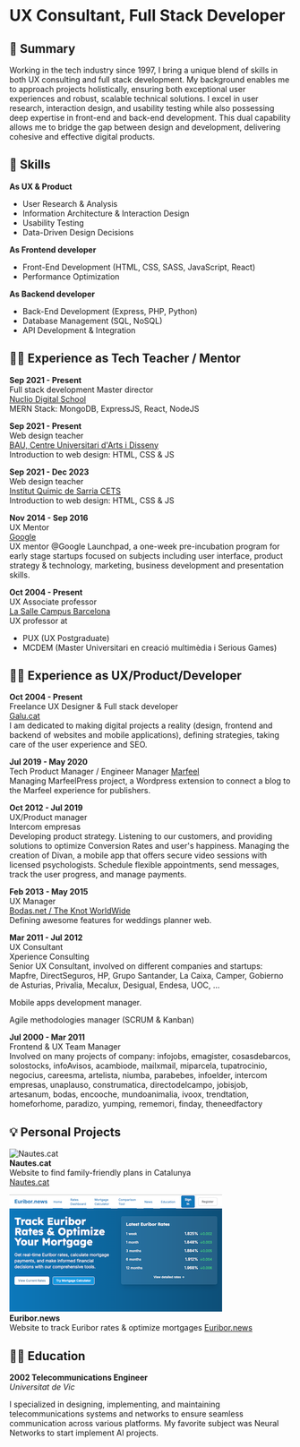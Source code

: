 # UX Consultant, Full Stack Developer

## 📓 Summary

Working in the tech industry since 1997, I bring a unique blend of skills in both UX consulting and full stack development. My background enables me to approach projects holistically, ensuring both exceptional user experiences and robust, scalable technical solutions. I excel in user research, interaction design, and usability testing while also possessing deep expertise in front-end and back-end development. This dual capability allows me to bridge the gap between design and development, delivering cohesive and effective digital products.

## 🤹 Skills

**As UX & Product**
- User Research & Analysis
- Information Architecture & Interaction Design
- Usability Testing
- Data-Driven Design Decisions

**As Frontend developer**
- Front-End Development (HTML, CSS, SASS, JavaScript, React)
- Performance Optimization

**As Backend developer**
- Back-End Development (Express, PHP, Python)
- Database Management (SQL, NoSQL)
- API Development & Integration

## 👨‍🎓 Experience as Tech Teacher / Mentor

**Sep 2021 - Present**  
Full stack development Master director  
[Nuclio Digital School](https://www.nuclio.school)  
MERN Stack: MongoDB, ExpressJS, React, NodeJS

**Sep 2021 - Present**  
Web design teacher  
[BAU, Centre Universitari d'Arts i Disseny](https://www.baued.es)  
Introduction to web design: HTML, CSS & JS

**Sep 2021 - Dec 2023**  
Web design teacher  
[Institut Quimic de Sarria CETS](https://www.iqs.url.edu)  
Introduction to web design: HTML, CSS & JS

**Nov 2014 - Sep 2016**  
UX Mentor  
[Google](https://www.google.com)  
UX mentor @Google Launchpad, a one-week pre-incubation program for early stage startups focused on subjects including user interface, product strategy & technology, marketing, business development and presentation skills.

**Oct 2004 - Present**  
UX Associate professor  
[La Salle Campus Barcelona](https://www.salleurl.edu)  
UX professor at

- PUX (UX Postgraduate)
- MCDEM (Master Universitari en creació multimèdia i Serious Games)

## 👨‍💻 Experience as UX/Product/Developer

**Oct 2004 - Present**  
Freelance UX Designer & Full stack developer  
[Galu.cat](https://www.galu.cat)  
I am dedicated to making digital projects a reality (design, frontend and backend of websites and mobile applications), defining strategies, taking care of the user experience and SEO.

**Jul 2019 - May 2020**  
Tech Product Manager / Engineer Manager 
[Marfeel](https://www.marfeel.com)  
Managing MarfeelPress project, a Wordpress extension to connect a blog to the Marfeel experience for publishers.


**Oct 2012 - Jul 2019**  
UX/Product manager  
Intercom empresas  
Developing product strategy. Listening to our customers, and providing solutions to optimize Conversion Rates and user's happiness.
Managing the creation of Divan, a mobile app that offers secure video sessions with licensed psychologists. Schedule flexible appointments, send messages, track the user progress, and manage payments. 

**Feb 2013 - May 2015**  
UX Manager  
[Bodas.net / The Knot WorldWide](https://www.bodas.net)  
Defining awesome features for weddings planner web.

**Mar 2011 - Jul 2012**  
UX Consultant  
Xperience Consulting  
Senior UX Consultant, involved on different companies and startups: Mapfre, DirectSeguros, HP, Grupo Santander, La Caixa, Camper, Gobierno de Asturias, Privalia, Mecalux, Desigual, Endesa, UOC, ...

Mobile apps development manager.

Agile methodologies manager (SCRUM & Kanban)

**Jul 2000 - Mar 2011**  
Frontend & UX Team Manager  
Involved on many projects of company: infojobs, emagister, cosasdebarcos, solostocks, infoAvisos, acambiode, mailxmail, miparcela, tupatrocinio, negocius, careesma, artelista, niumba, parabebes, infoelder, intercom empresas, unaplauso, construmatica, directodelcampo, jobisjob, artesanum, bodas, encooche, mundoanimalia, ivoox, trendtation, homeforhome, paradizo, yumping, rememori, finday, theneedfactory

## 💡 Personal Projects

![Nautes.cat](https://www.nautes.cat/_next/image?url=%2F_next%2Fstatic%2Fmedia%2Fnoimg.96687681.png&w=640&q=75)  
**Nautes.cat**  
Website to find family-friendly plans in Catalunya  
[Nautes.cat](https://www.nautes.cat)

![Euribor.news](assets/img/euribor.png)  
**Euribor.news**  
Website to track Euribor rates & optimize mortgages
[Euribor.news](https://www.euribor.news)

## 🧑‍🎓 Education

**2002 Telecommunications Engineer**  
_Universitat de Vic_

I specialized in designing, implementing, and maintaining telecommunications systems and networks to ensure seamless communication across various platforms. My favorite subject was Neural Networks to start implement AI projects.
